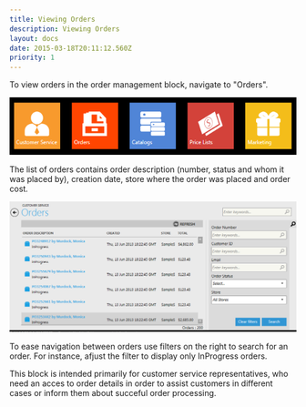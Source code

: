 ```yaml
---
title: Viewing Orders
description: Viewing Orders
layout: docs
date: 2015-03-18T20:11:12.560Z
priority: 1
---
```

To view orders in the order management block, navigate to "Orders".

<img src="../../../../assets/images/docs/orders-block-1.PNG" />

The list of orders contains order description (number, status and whom it was placed by), creation date, store where the order was placed and order cost.

<img src="../../../../assets/images/docs/orders-list-2.PNG" />

To ease navigation between orders use filters on the right to search for an order. For instance, afjust the filter to display only InProgress orders.

This block is intended primarily for customer service representatives, who need an acces to order details in order to assist customers in different cases or inform them about succeful order processing.